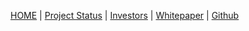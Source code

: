 [HOME](/) | [Project Status](/project-status/) | [Investors](/investors/) | [Whitepaper](/whitepaper/) | [Github](https://github.com/Confidence-coin/Coco)
